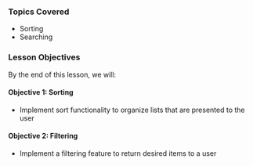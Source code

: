 ### Topics Covered

- Sorting
- Searching

### Lesson Objectives

By the end of this lesson, we will:

#### Objective 1: Sorting

- Implement sort functionality to organize lists that are presented to the user

#### Objective 2: Filtering

- Implement a filtering feature to return desired items to a user

